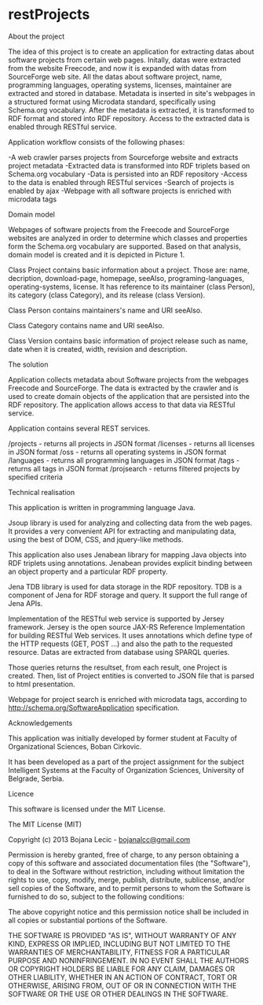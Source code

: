 restProjects
============
About the project


The idea of this project is to create an application for extracting datas about software projects from certain web pages. Initally, datas were 
extracted from the website Freecode, and now it is expanded with datas from SourceForge web site. All the datas about software project, name, programming languages, operating systems, licenses, maintainer  are extracted and stored in database.
 Metadata is inserted in site's webpages in a structured format using Microdata standard, specifically using Schema.org vocabulary. After the metadata is extracted, it is transformed to RDF format and stored into RDF repository. 
 Access to the extracted data is enabled through RESTful service. 
 
Application workflow consists of the following phases:

-A web crawler parses projects from Sourceforge website and extracts project metadata
-Extracted data is transformed into RDF triplets based on Schema.org vocabulary
-Data is persisted into an RDF repository
-Access to the data is enabled through RESTful services
-Search of projects is enabled by ajax
-Webpage with all software projects is enriched with microdata tags

Domain model

Webpages of software projects from the Freecode and SourceForge websites are analyzed in order to determine which classes and properties form the Schema.org vocabulary are supported. Based on that analysis, 
domain model is created and it is depicted in Picture 1.



Class Project contains basic information about a project. Those are: name, decription, download-page, homepage, seeAlso, programing-languages, operating-systems, license. It has reference to its maintainer (class Person), its category (class Category),  and its release (class Version).

Class Person contains maintainers's name and URI seeAlso.

Class Category contains  name and URI seeAlso.

Class Version contains basic information of project release such as name, date when it is created, width, revision and description.


The solution


Application collects metadata about Software projects from the webpages Freecode and SourceForge. The data is extracted by the crawler and is used to create domain objects of the application that are persisted into the RDF repository. 
The application allows access to that data via RESTful service.

Application contains several REST services.

/projects - returns all projects in JSON format
/licenses - returns all licenses in JSON format
/oss - returns all operating systems in JSON format
/languages - returns all programming languages in JSON format
/tags - returns all tags in JSON format
/projsearch - returns filtered projects by specified criteria



Technical realisation

This application is written in programming language Java.

Jsoup library is used for analyzing and collecting data from the web pages. It provides a very convenient API for extracting and manipulating data, using the best of DOM, CSS, and jquery-like methods.

This application also uses Jenabean library for mapping Java objects into RDF triplets using annotations. Jenabean provides explicit binding between an object property and a particular RDF property.

Jena TDB library is used for data storage in the RDF repository. TDB is a component of Jena for RDF storage and query. It support the full range of Jena APIs.

Implementation of the RESTful web service is supported by Jersey framework. Jersey is the open source JAX-RS Reference Implementation for building RESTful Web services. It uses annotations which define type of the HTTP requests (GET, POST ...) and also the path to the requested resource. Datas are extracted from database using SPARQL queries. 

Those queries returns the resultset, from each result, one Project is created. Then,  list of Project entities is converted to JSON file that is parsed to html presentation.

Webpage for project search is enriched with microdata tags, according to http://schema.org/SoftwareApplication specification.


Acknowledgements

This application was initially developed by former student at Faculty of Organizational Sciences, Boban Cirkovic.

It has been developed as a part of the project assignment for the subject Intelligent Systems at the Faculty of Organization Sciences, University of Belgrade, Serbia.



Licence



This software is licensed under the MIT License.

The MIT License (MIT)

Copyright (c) 2013 Bojana Lecic - bojanalcc@gmail.com

Permission is hereby granted, free of charge, to any person obtaining a copy of this software and associated documentation files (the "Software"), to deal in the Software without restriction, including without limitation the rights to use, copy, modify, merge, publish, distribute, sublicense, and/or sell copies of the Software, and to permit persons to whom the Software is furnished to do so, subject to the following conditions:

The above copyright notice and this permission notice shall be included in all copies or substantial portions of the Software.

THE SOFTWARE IS PROVIDED "AS IS", WITHOUT WARRANTY OF ANY KIND, EXPRESS OR IMPLIED, INCLUDING BUT NOT LIMITED TO THE WARRANTIES OF MERCHANTABILITY, FITNESS FOR A PARTICULAR PURPOSE AND NONINFRINGEMENT. IN NO EVENT SHALL THE AUTHORS OR COPYRIGHT HOLDERS BE LIABLE FOR ANY CLAIM, DAMAGES OR OTHER LIABILITY, WHETHER IN AN ACTION OF CONTRACT, TORT OR OTHERWISE, ARISING FROM, OUT OF OR IN CONNECTION WITH THE SOFTWARE OR THE USE OR OTHER DEALINGS IN THE SOFTWARE.